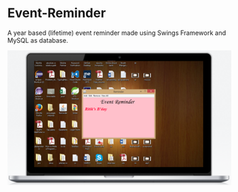 # Event-Reminder
A year based (lifetime) event reminder made using Swings Framework and MySQL as database.

![Screenshot](/screenshot1.png)
